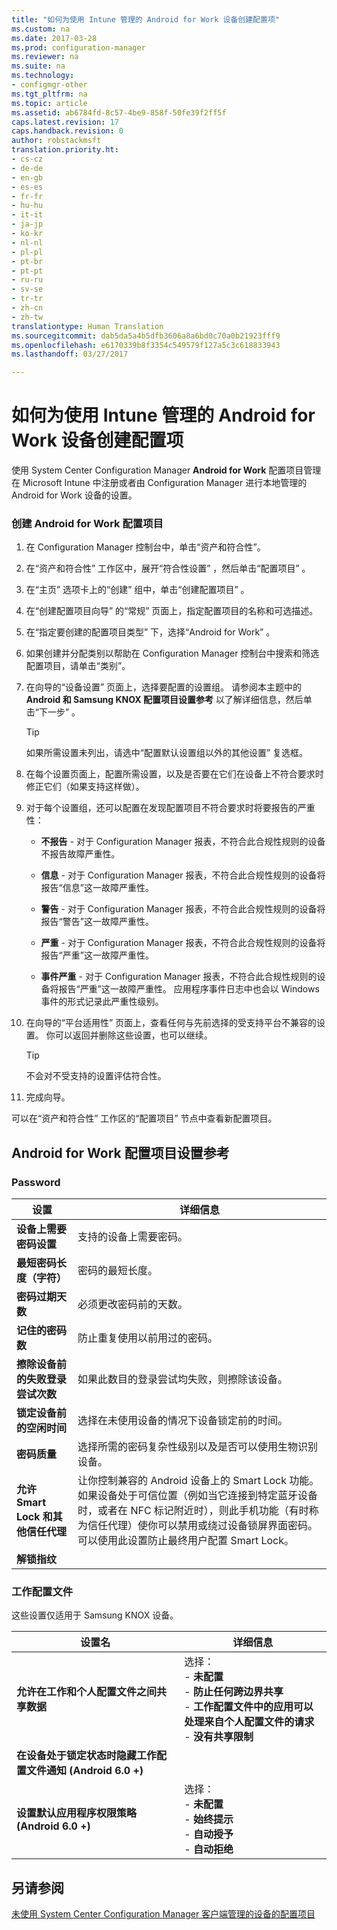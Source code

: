 ```yaml
---
title: "如何为使用 Intune 管理的 Android for Work 设备创建配置项"
ms.custom: na
ms.date: 2017-03-28
ms.prod: configuration-manager
ms.reviewer: na
ms.suite: na
ms.technology:
- configmgr-other
ms.tgt_pltfrm: na
ms.topic: article
ms.assetid: ab6784fd-8c57-4be9-858f-50fe39f2ff5f
caps.latest.revision: 17
caps.handback.revision: 0
author: robstackmsft
translation.priority.ht:
- cs-cz
- de-de
- en-gb
- es-es
- fr-fr
- hu-hu
- it-it
- ja-jp
- ko-kr
- nl-nl
- pl-pl
- pt-br
- pt-pt
- ru-ru
- sv-se
- tr-tr
- zh-cn
- zh-tw
translationtype: Human Translation
ms.sourcegitcommit: dab5da5a4b5dfb3606a8a6bd0c70a0b21923fff9
ms.openlocfilehash: e6170339b8f3354c549579f127a5c3c618833943
ms.lasthandoff: 03/27/2017

---
```

# <a name="how-to-create-configuration-items-for-android-for-work-devices-managed-with-intune"></a>如何为使用 Intune 管理的 Android for Work 设备创建配置项
  
 使用 System Center Configuration Manager **Android for Work** 配置项目管理在 Microsoft Intune 中注册或者由 Configuration Manager 进行本地管理的 Android for Work 设备的设置。  
  
### <a name="to-create-an-android-for-work-configuration-item"></a>创建 Android for Work 配置项目  
  
1.  在 Configuration Manager 控制台中，单击“资产和符合性”。  
  
2.  在“资产和符合性”  工作区中，展开“符合性设置” ，然后单击“配置项目” 。  
  
3.  在“主页”  选项卡上的“创建”  组中，单击“创建配置项目” 。  
  
4.  在“创建配置项目向导”  的“常规” 页面上，指定配置项目的名称和可选描述。  
  
5.  在“指定要创建的配置项目类型” 下，选择“Android for Work” 。  
  
6.  如果创建并分配类别以帮助在 Configuration Manager 控制台中搜索和筛选配置项目，请单击“类别”。  
  
7.  在向导的“设备设置”  页面上，选择要配置的设置组。 请参阅本主题中的 **Android 和 Samsung KNOX 配置项目设置参考** 以了解详细信息，然后单击“下一步” 。  
  
    > [!TIP]  
    >  如果所需设置未列出，请选中“配置默认设置组以外的其他设置” 复选框。  
  
9. 在每个设置页面上，配置所需设置，以及是否要在它们在设备上不符合要求时修正它们（如果支持这样做）。  
  
10. 对于每个设置组，还可以配置在发现配置项目不符合要求时将要报告的严重性：  
  
    -   **不报告** - 对于 Configuration Manager 报表，不符合此合规性规则的设备不报告故障严重性。  
  
    -   **信息** - 对于 Configuration Manager 报表，不符合此合规性规则的设备将报告“信息”这一故障严重性。  
  
    -   **警告** - 对于 Configuration Manager 报表，不符合此合规性规则的设备将报告“警告”这一故障严重性。  
  
    -   **严重** - 对于 Configuration Manager 报表，不符合此合规性规则的设备将报告“严重”这一故障严重性。  
  
    -   **事件严重** - 对于 Configuration Manager 报表，不符合此合规性规则的设备将报告“严重”这一故障严重性。 应用程序事件日志中也会以 Windows 事件的形式记录此严重性级别。  
  
11. 在向导的“平台适用性”  页面上，查看任何与先前选择的受支持平台不兼容的设置。 你可以返回并删除这些设置，也可以继续。  
  
    > [!TIP]  
    >  不会对不受支持的设置评估符合性。  
  
12. 完成向导。  
  
 可以在“资产和符合性”  工作区的“配置项目”  节点中查看新配置项目。  
  
##  <a name="android-for-work-configuration-item-settings-reference"></a>Android for Work 配置项目设置参考  
  
### <a name="password"></a>Password  
   
|设置|详细信息|  
|-------------|-------------|  
|**设备上需要密码设置**|支持的设备上需要密码。|  
|**最短密码长度（字符）**|密码的最短长度。|  
|**密码过期天数**|必须更改密码前的天数。|  
|**记住的密码数**|防止重复使用以前用过的密码。|  
|**擦除设备前的失败登录尝试次数**|如果此数目的登录尝试均失败，则擦除该设备。|  
|**锁定设备前的空闲时间**|选择在未使用设备的情况下设备锁定前的时间。|
|**密码质量**|选择所需的密码复杂性级别以及是否可以使用生物识别设备。|  
|**允许 Smart Lock 和其他信任代理**|让你控制兼容的 Android 设备上的 Smart Lock 功能。 如果设备处于可信位置（例如当它连接到特定蓝牙设备时，或者在 NFC 标记附近时），则此手机功能（有时称为信任代理）使你可以禁用或绕过设备锁屏界面密码。 可以使用此设置防止最终用户配置 Smart Lock。|
|**解锁指纹**||
  
###  <a name="work-profile"></a>工作配置文件  
 这些设置仅适用于 Samsung KNOX 设备。  
  
|设置名|详细信息|  
|------------------|-------------|  
|**允许在工作和个人配置文件之间共享数据**|选择：<br>- **未配置**<br>- **防止任何跨边界共享**<br>- **工作配置文件中的应用可以处理来自个人配置文件的请求**<br>- **没有共享限制**<br>|  
|**在设备处于锁定状态时隐藏工作配置文件通知 (Android 6.0 +)**||
|**设置默认应用程序权限策略 (Android 6.0 +)**|选择：<br>- **未配置**<br>- **始终提示**<br>- **自动授予**<br>- **自动拒绝**|
  
 
## <a name="see-also"></a>另请参阅  
 [未使用 System Center Configuration Manager 客户端管理的设备的配置项目](../../compliance/deploy-use/configuration-items-for-devices-managed-without-the-client.md)
